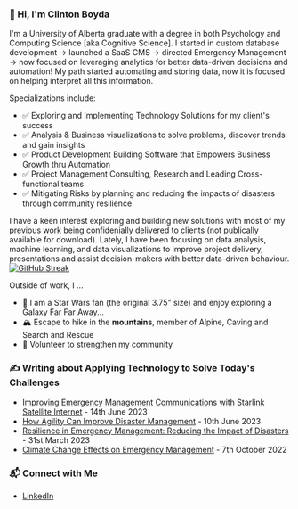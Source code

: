 ### 👋 Hi, I'm Clinton Boyda

I'm a University of Alberta graduate with a degree in both Psychology and Computing Science [aka Cognitive Science]. I started in custom database development -> launched a SaaS CMS -> directed Emergency Management -> now focused on leveraging analytics for better data-driven decisions and automation!  My path started automating and storing data, now it is focused on helping interpret all this information.

Specializations include: 
* ✅ Exploring and Implementing Technology Solutions for my client's success
* ✅ Analysis & Business visualizations to solve problems, discover trends and gain insights
* ✅ Product Development Building Software that Empowers Business Growth thru Automation
* ✅ Project Management Consulting, Research and Leading Cross-functional teams
* ✅ Mitigating Risks by planning and reducing the impacts of disasters through community resilience

I have a keen interest exploring and building new solutions with most of my previous work being confidenially delivered to clients (not publically available for download).  Lately, I have been focusing on data analysis, machine learning, and data visualizations to improve project delivery, presentations and assist decision-makers with better data-driven behaviour.  
[![GitHub Streak](https://streak-stats.demolab.com?user=cboyda&theme=tokyonight&hide_border=true&mode=weekly&card_width=700)](https://git.io/streak-stats)

Outside of work, I ... 
* 🚀 I am a Star Wars fan (the original 3.75" size) and enjoy exploring a Galaxy Far Far Away...
* 🏔️ Escape to hike in the **mountains**, member of Alpine, Caving and Search and Rescue
* 🙌 Volunteer to strengthen my community

### ✍️ Writing about Applying Technology to Solve Today's Challenges
* [Improving Emergency Management Communications with Starlink Satellite Internet](https://www.linkedin.com/pulse/improving-emergency-management-communications-starlink) - 14th June 2023
* [How Agility Can Improve Disaster Management](https://www.linkedin.com/pulse/how-agility-can-improve-disaster-management-d4h-technologies) - 10th June 2023
* [Resilience in Emergency Management: Reducing the Impact of Disasters](https://www.linkedin.com/pulse/resilience-emergency-management-reducing-impact-disasters) - 31st March 2023
* [Climate Change Effects on Emergency Management](https://www.linkedin.com/pulse/climate-change-effects-emergency-management-d4h-technologies) - 7th October 2022

### 📬 Connect with Me
* [LinkedIn](https://www.linkedin.com/in/clintonboyda/)

